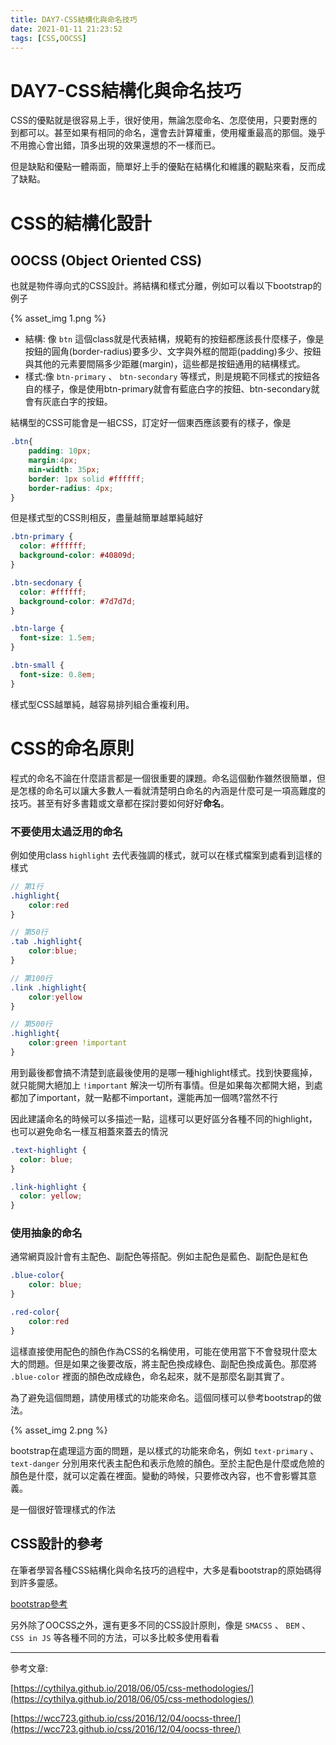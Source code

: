 ```yaml
---
title: DAY7-CSS結構化與命名技巧
date: 2021-01-11 21:23:52
tags: [CSS,OOCSS]
---
```

# DAY7-CSS結構化與命名技巧

CSS的優點就是很容易上手，很好使用，無論怎麼命名、怎麼使用，只要對應的到都可以。甚至如果有相同的命名，還會去計算權重，使用權重最高的那個。幾乎不用擔心會出錯，頂多出現的效果還想的不一樣而已。

但是缺點和優點一體兩面，簡單好上手的優點在結構化和維護的觀點來看，反而成了缺點。

# CSS的結構化設計

## OOCSS (Object Oriented CSS)

也就是物件導向式的CSS設計。將結構和樣式分離，例如可以看以下bootstrap的例子

{% asset_img 1.png %}

- 結構: 像 `btn` 這個class就是代表結構，規範有的按鈕都應該長什麼樣子，像是按鈕的圓角(border-radius)要多少、文字與外框的間距(padding)多少、按鈕與其他的元素要間隔多少距離(margin)，這些都是按鈕通用的結構樣式。
- 樣式:像 `btn-primary` 、 `btn-secondary` 等樣式，則是規範不同樣式的按鈕各自的樣子，像是使用btn-primary就會有藍底白字的按鈕、btn-secondary就會有灰底白字的按鈕。

結構型的CSS可能會是一組CSS，訂定好一個東西應該要有的樣子，像是

```scss
.btn{
    padding: 10px;
    margin:4px;
    min-width: 35px;
    border: 1px solid #ffffff;
    border-radius: 4px;
}
```

但是樣式型的CSS則相反，盡量越簡單越單純越好

```scss
.btn-primary {
  color: #ffffff;
  background-color: #40809d;
}

.btn-secdonary {
  color: #ffffff;
  background-color: #7d7d7d;
}

.btn-large {
  font-size: 1.5em;
}

.btn-small {
  font-size: 0.8em;
}
```

樣式型CSS越單純，越容易排列組合重複利用。

# CSS的命名原則

程式的命名不論在什麼語言都是一個很重要的課題。命名這個動作雖然很簡單，但是怎樣的命名可以讓大多數人一看就清楚明白命名的內涵是什麼可是一項高難度的技巧。甚至有好多書籍或文章都在探討要如何好好**命名**。

### 不要使用太過泛用的命名

例如使用class `highlight` 去代表強調的樣式，就可以在樣式檔案到處看到這樣的樣式

```scss
// 第1行
.highlight{
    color:red
}

// 第50行
.tab .highlight{
    color:blue;
}

// 第100行
.link .highlight{
    color:yellow
}

// 第500行
.highlight{
    color:green !important
}
```

用到最後都會搞不清楚到底最後使用的是哪一種highlight樣式。找到快要瘋掉，就只能開大絕加上 `!important` 解決一切所有事情。但是如果每次都開大絕，到處都加了important，就一點都不important，還能再加一個嗎?當然不行

因此建議命名的時候可以多描述一點，這樣可以更好區分各種不同的highlight，也可以避免命名一樣互相蓋來蓋去的情況

```scss
.text-highlight {
  color: blue;
}

.link-highlight {
  color: yellow;
}
```

### 使用抽象的命名

通常網頁設計會有主配色、副配色等搭配。例如主配色是藍色、副配色是紅色

```scss
.blue-color{
    color: blue;
}

.red-color{
    color:red
}
```

這樣直接使用配色的顏色作為CSS的名稱使用，可能在使用當下不會發現什麼太大的問題。但是如果之後要改版，將主配色換成綠色、副配色換成黃色。那麼將 `.blue-color` 裡面的顏色改成綠色，命名起來，就不是那麼名副其實了。

為了避免這個問題，請使用樣式的功能來命名。這個同樣可以參考bootstrap的做法。

{% asset_img 2.png %}

bootstrap在處理這方面的問題，是以樣式的功能來命名，例如 `text-primary` 、 `text-danger` 分別用來代表主配色和表示危險的顏色。至於主配色是什麼或危險的顏色是什麼，就可以定義在裡面。變動的時候，只要修改內容，也不會影響其意義。

是一個很好管理樣式的作法

## CSS設計的參考

在筆者學習各種CSS結構化與命名技巧的過程中，大多是看bootstrap的原始碼得到許多靈感。

[bootstrap參考](https://github.com/twbs/bootstrap/blob/main/scss/_buttons.scss)

另外除了OOCSS之外，還有更多不同的CSS設計原則，像是 `SMACSS` 、 `BEM` 、 `CSS in JS` 等各種不同的方法，可以多比較多使用看看

---

參考文章:

[https://cythilya.github.io/2018/06/05/css-methodologies/](https://cythilya.github.io/2018/06/05/css-methodologies/)

[https://wcc723.github.io/css/2016/12/04/oocss-three/](https://wcc723.github.io/css/2016/12/04/oocss-three/)